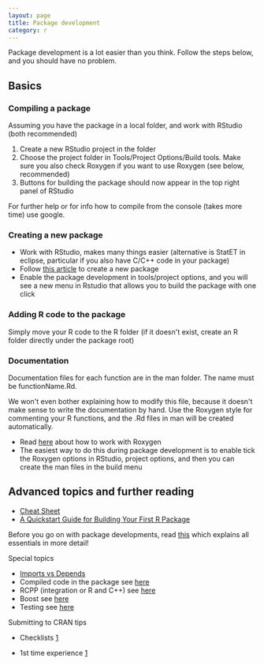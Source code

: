 ```yaml
---
layout: page
title: Package development
category: r
---
```


Package development is a lot easier than you think. Follow the steps below, and you should have no problem. 

## Basics

### Compiling a package

Assuming you have the package in a local folder, and work with RStudio (both recommended)

1. Create a new RStudio project in the folder
2. Choose the project folder in Tools/Project Options/Build tools. Make sure you also check Roxygen if you want to use Roxygen (see below, recommended)
3. Buttons for building the package should now appear in the top right panel of RStudio

For further help or for info how to compile from the console (takes more time) use google. 

### Creating a new package

* Work with RStudio, makes many things easier (alternative is StatET in eclipse, particular if you also have C/C++ code in your package)
* Follow [this article](http://hilaryparker.com/2014/04/29/writing-an-r-package-from-scratch/) to create a new package
* Enable the package development in tools/project options, and you will see a new menu in Rstudio that allows you to build the package with one click

### Adding R code to the package

Simply move your R code to the R folder (if it doesn't exist, create an R folder directly under the package root)

### Documentation

Documentation files for each function are in the man folder. The name must be functionName.Rd.

We won't even bother explaining how to modify this file, because it doesn't make sense to write the documentation by hand. Use the Roxygen style for commenting your R functions, and the .Rd files in man will be created automatically.

* Read [here](https://cran.r-project.org/web/packages/roxygen2/vignettes/rd.html) about how to work with Roxygen
* The easiest way to do this during package development is to enable tick the Roxygen options in RStudio, project options, and then you can create the man files in the build menu

## Advanced topics and further reading 

* [Cheat Sheet](https://www.rstudio.com/wp-content/uploads/2015/03/devtools-cheatsheet.pdf)
* [A Quickstart Guide for Building Your First R Package](https://methodsblog.wordpress.com/2015/11/30/building-your-first-r-package/)

Before you go on with package developments, read [this](http://r-pkgs.had.co.nz/) which explains all essentials in more detail!

Special topics

* [Imports vs Depends](http://stackoverflow.com/questions/8637993/better-explanation-of-when-to-use-imports-depends)
* Compiled code in the package see [here](http://r-pkgs.had.co.nz/src.html)
* RCPP (integration or R and C++) see [here](http://dirk.eddelbuettel.com/code/rcpp.html)
* Boost see [here](http://dirk.eddelbuettel.com/code/bh.html)
* Testing see [here](http://r-pkgs.had.co.nz/tests.html#test-workflow)

Submitting to CRAN tips 

* Checklists [1](http://www.wais.kamil.rzeszow.pl/checklist-for-an-r-package-update-in-cran/)

* 1st time experience [1](https://rmhogervorst.github.io/cleancode/blog/2016/07/09/submtting-to-cran-first-experience.html)

